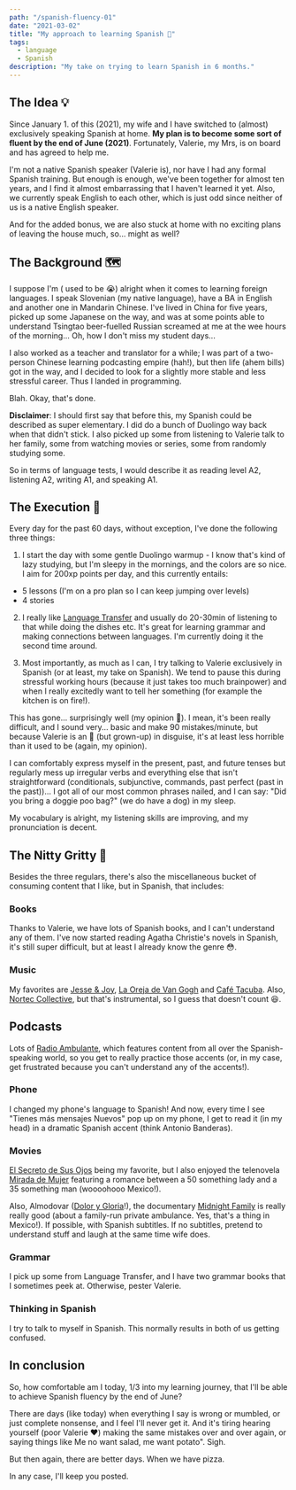 ```yaml
---
path: "/spanish-fluency-01"
date: "2021-03-02"
title: "My approach to learning Spanish 🤔"
tags:
  - language
  - Spanish
description: "My take on trying to learn Spanish in 6 months."
---
```

## The Idea 💡

Since January 1. of this (2021), my wife and I have switched to (almost) exclusively speaking Spanish at home. **My plan is to become some sort of fluent by the end of June (2021)**. Fortunately, Valerie, my Mrs, is on board and has agreed to help me.

I'm not a native Spanish speaker (Valerie is), nor have I had any formal Spanish training. But enough is enough, we've been together for almost ten years, and I find it almost embarrassing that I haven't learned it yet. Also, we currently speak English to each other, which is just odd since neither of us is a native English speaker.

And for the added bonus, we are also stuck at home with no exciting plans of leaving the house much, so... might as well?

## The Background 🗺️

I suppose I'm ( used to be 😭) alright when it comes to learning foreign languages. I speak Slovenian (my native language), have a BA in English and another one in Mandarin Chinese. I've lived in China for five years, picked up some Japanese on the way, and was at some points able to understand Tsingtao beer-fuelled Russian screamed at me at the wee hours of the morning... Oh, how I don't miss my student days...

I also worked as a teacher and translator for a while; I was part of a two-person Chinese learning podcasting empire (hah!), but then life (ahem bills) got in the way, and I decided to look for a slightly more stable and less stressful career. Thus I landed in programming.

Blah. Okay, that's done.

**Disclaimer**: I should first say that before this, my Spanish could be described as super elementary. I did do a bunch of Duolingo way back when that didn't stick. I also picked up some from listening to Valerie talk to her family, some from watching movies or series, some from randomly studying some.

So in terms of language tests, I would describe it as reading level A2, listening A2, writing A1, and speaking A1.

## The Execution 🔪

Every day for the past 60 days, without exception, I've done the following three things:

1. I start the day with some gentle Duolingo warmup - I know that's kind of lazy studying, but I'm sleepy in the mornings, and the colors are so nice. I aim for 200xp points per day, and this currently entails:
- 5 lessons (I'm on a pro plan so I can keep jumping over levels)
- 4 stories

2. I really like [Language Transfer](https://www.languagetransfer.org/) and usually do 20-30min of listening to that while doing the dishes etc. It's great for learning grammar and making connections between languages. I'm currently doing it the second time around.

3. Most importantly, as much as I can, I try talking to Valerie exclusively in Spanish (or at least, my take on Spanish). We tend to pause this during stressful working hours (because it just takes too much brainpower) and when I really excitedly want to tell her something (for example the kitchen is on fire!).

This has gone... surprisingly well (my opinion 😬). I mean, it's been really difficult, and I sound very... basic and make 90 mistakes/minute, but because Valerie is an 👼 (but grown-up) in disguise, it's at least less horrible than it used to be (again, my opinion).

I can comfortably express myself in the present, past, and future tenses but regularly mess up irregular verbs and everything else that isn't straightforward (conditionals, subjunctive, commands, past perfect (past in the past))... I got all of our most common phrases nailed, and I can say: "Did you bring a doggie poo bag?" (we do have a dog) in my sleep.

My vocabulary is alright, my listening skills are improving, and my pronunciation is decent.

## The Nitty Gritty 😬

Besides the three regulars, there's also the miscellaneous bucket of consuming content that I like, but in Spanish, that includes:

### Books

Thanks to Valerie, we have lots of Spanish books, and I can't understand any of them. I've now started reading Agatha Christie's novels in Spanish, it's still super difficult, but at least I already know the genre 😳.

### Music
My favorites are [Jesse & Joy](https://en.wikipedia.org/wiki/Jesse_%26_Joy), [La Oreja de Van Gogh](https://en.wikipedia.org/wiki/La_Oreja_de_Van_Gogh) and [Café  Tacuba](https://en.wikipedia.org/wiki/Caf%C3%A9_Tacuba). Also, [Nortec Collective](https://en.wikipedia.org/wiki/Nortec_Collective), but that's instrumental, so I guess that doesn't count 😆.

## Podcasts
Lots of [Radio Ambulante](https://radioambulante.org/en), which features content from all over the Spanish-speaking world, so you get to really practice those accents (or, in my case, get frustrated because you can't understand any of the accents!).

### Phone
I changed my phone's language to Spanish! And now, every time I see "Tienes más mensajes Nuevos" pop up on my phone, I get to read it (in my head) in a dramatic Spanish accent (think Antonio Banderas).

### Movies
[El Secreto de Sus Ojos](https://www.imdb.com/title/tt1305806/) being my favorite, but I also enjoyed the telenovela [Mirada de Mujer](https://www.imdb.com/title/tt0145621/) featuring a romance between a 50 something lady and a 35 something man (woooohooo Mexico!).

Also, Almodovar ([Dolor y Gloria](https://www.imdb.com/title/tt8291806/)!), the documentary [Midnight Family](https://www.imdb.com/title/tt6010976/) is really really good (about a family-run private ambulance. Yes, that's a thing in Mexico!). If possible, with Spanish subtitles. If no subtitles, pretend to understand stuff and laugh at the same time wife does.

### Grammar
I pick up some from Language Transfer, and I have two grammar books that I sometimes peek at. Otherwise, pester Valerie.

### Thinking in Spanish
I try to talk to myself in Spanish. This normally results in both of us getting confused.

## In conclusion
So, how comfortable am I today, 1/3 into my learning journey, that I'll be able to achieve Spanish fluency by the end of June?

There are days (like today) when everything I say is wrong or mumbled, or just complete nonsense, and I feel I'll never get it. And it's tiring hearing yourself (poor Valerie ❤️) making the same mistakes over and over again, or saying things like Me no want salad, me want potato". Sigh.

But then again, there are better days. When we have pizza.

In any case, I'll keep you posted.
